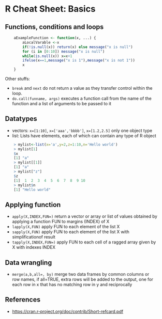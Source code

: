 # R Cheat Sheet: Basics

## Functions, conditions and loops
```r
    aExampleFunction <- function(x, ...) {
        aLocalVarable <-x
        if(!is.null(x)) return(x) else message("x is null")
        for (i in [0:10]) message("x is null")
        while(is.null(x)) x=x+1
        ifelse(x==1,message("x is 1"),message("x is not 1"))
        x
    }
```

Other stuffs:

* `break` and `next` do not return a value as they transfer control within the loop.
* `do.call(funname, args)` executes a function call from the name of the function and a list of arguments to be passed to it

## Datatypes
* vectors: `x=[1:10]`, `x=['aaa','bbbb']`, `x=[1.2,2.5]` only one object type
* list: Lists have elements, each of which can contain any type of R object
```r
    > mylist<-list(x='a',y=2,z=1:10,n='Hello world')
    > mylist[1]
    $x
    [1] "a"
    > mylist[[1]]
    [1] "a"
    > mylist["z"]
    $z
    [1]  1  2  3  4  5  6  7  8  9 10
    > mylist$n
    [1] "Hello world"
```

## Applying function
* `apply(X,INDEX,FUN=)` return a vector or array or list of values obtained by applying a function FUN to margins (INDEX) of X
* `lapply(X,FUN)` apply FUN to each element of the list X 
* `sapply(X,FUN)` apply FUN to each element of the list X with simplificationof result
* `tapply(X,INDEX,FUN=)` apply FUN to each cell of a ragged array given by X with indexes INDEX

## Data wrangling
* `merge(a,b,all=, by)` merge two data frames by common columns or row names, if all=TRUE, extra rows will be added to the output, one for each row in x that has no matching row in y and reciprocally



## References

* https://cran.r-project.org/doc/contrib/Short-refcard.pdf